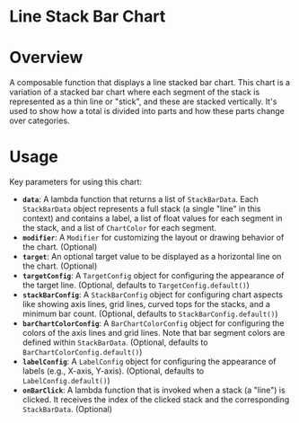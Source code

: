 # Line Stack Bar Chart

# Overview
A composable function that displays a line stacked bar chart. This chart is a variation of a stacked bar chart where each segment of the stack is represented as a thin line or "stick", and these are stacked vertically. It's used to show how a total is divided into parts and how these parts change over categories.

# Usage
Key parameters for using this chart:

- **`data`**: A lambda function that returns a list of `StackBarData`. Each `StackBarData` object represents a full stack (a single "line" in this context) and contains a label, a list of float values for each segment in the stack, and a list of `ChartColor` for each segment.
- **`modifier`**: A `Modifier` for customizing the layout or drawing behavior of the chart. (Optional)
- **`target`**: An optional target value to be displayed as a horizontal line on the chart. (Optional)
- **`targetConfig`**: A `TargetConfig` object for configuring the appearance of the target line. (Optional, defaults to `TargetConfig.default()`)
- **`stackBarConfig`**: A `StackBarConfig` object for configuring chart aspects like showing axis lines, grid lines, curved tops for the stacks, and a minimum bar count. (Optional, defaults to `StackBarConfig.default()`)
- **`barChartColorConfig`**: A `BarChartColorConfig` object for configuring the colors of the axis lines and grid lines. Note that bar segment colors are defined within `StackBarData`. (Optional, defaults to `BarChartColorConfig.default()`)
- **`labelConfig`**: A `LabelConfig` object for configuring the appearance of labels (e.g., X-axis, Y-axis). (Optional, defaults to `LabelConfig.default()`)
- **`onBarClick`**: A lambda function that is invoked when a stack (a "line") is clicked. It receives the index of the clicked stack and the corresponding `StackBarData`. (Optional)
